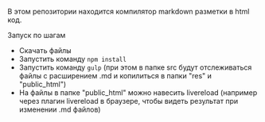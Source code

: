В этом репозитории находится компилятор markdown разметки в html код.

Запуск по шагам
- Скачать файлы
- Запустить команду `npm install`  
- Запустить команду `gulp`
(при этом в папке src будут отслеживаться файлы с расширением .md и копилиться в папки "res" и "public_html")
- На файлы в папке "public_html" можно навесить livereload (например через плагин livereload в браузере, чтобы видеть результат при изменении .md файлов)
